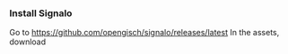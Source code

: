 


### Install Signalo

Go to https://github.com/opengisch/signalo/releases/latest
In the assets, download

